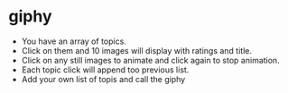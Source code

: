 # giphy
*  You have an array of topics.
*  Click on them and 10 images will display with ratings and title.
*  Click on any still images to animate and click again to stop animation.
*  Each topic click will append too previous list.
*  Add your own list  of topis and call the giphy
